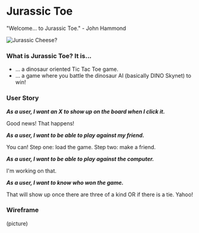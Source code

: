 # Jurassic Toe

"Welcome... to Jurassic Toe." - John Hammond

![Jurassic Cheese?](http://i.imgur.com/DIv5sVt.png "He is made of cheese")

### What is Jurassic Toe? It is...
-   ... a dinosaur oriented Tic Tac Toe game.
-   ... a game where you battle the dinosaur AI (basically DINO Skynet) to win!

### User Story
__*As a user, I want an X to show up on the board when I click it.*__

Good news! That happens!

__*As a user, I want to be able to play against my friend.*__

You can! Step one: load the game. Step two: make a friend.

__*As a user, I want to be able to play against the computer.*__

I'm working on that.

__*As a user, I want to know who won the game.*__

That will show up once there are three of a kind OR if there is a tie. Yahoo!

### Wireframe

(picture)
